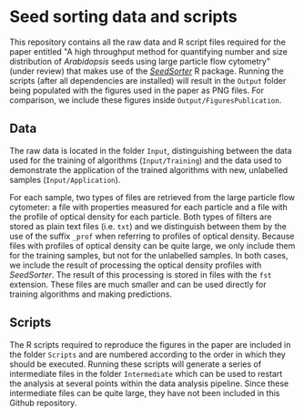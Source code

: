 # Seed sorting data and scripts

This repository contains all the raw data and R script files required for the
paper entitled "A high throughput method for quantifying number and size distribution
of *Arabidopsis* seeds using large particle flow cytometry" (under review) that
makes use of the [*SeedSorter*](https://github.com/AleMorales/SeedSorter) R package.
Running the scripts (after all dependencies are installed) will result in the `Output`
folder being populated with the figures used in the paper as PNG files. For 
comparison, we include these figures inside `Output/FiguresPublication`.

## Data

The raw data is located in the folder `Input`, distinguishing between the data used
for the training of algorithms (`Input/Training`) and the data used to demonstrate
the application of the trained algorithms with new, unlabelled samples (`Input/Application`).

For each sample, two types of files are retrieved from the large particle
flow cytometer: a file with properties measured for each particle and a file with
the profile of optical density for each particle. Both types of filters are stored
as plain text files (i.e. `txt`) and we distinguish between them by the use of the
suffix `_prof` when referring to profiles of optical density. Because files with
profiles of optical density can be quite large, we only include them for the training
samples, but not for the unlabelled samples. In both cases, we include the result
of processing the optical density profiles with *SeedSorter*. The result of this 
processing is stored in files with the `fst` extension. These files are much 
smaller and can be used directly for training algorithms and making predictions.

## Scripts

The R scripts required to reproduce the figures in the paper are included in the
folder `Scripts` and are numbered according to the order in which they should be
executed. Running these scripts will generate a series of intermediate files in
the folder `Intermediate` which can be used to restart the analysis at several
points within the data analysis pipeline. Since these intermediate files can be
quite large, they have not been included in this Github repository.


